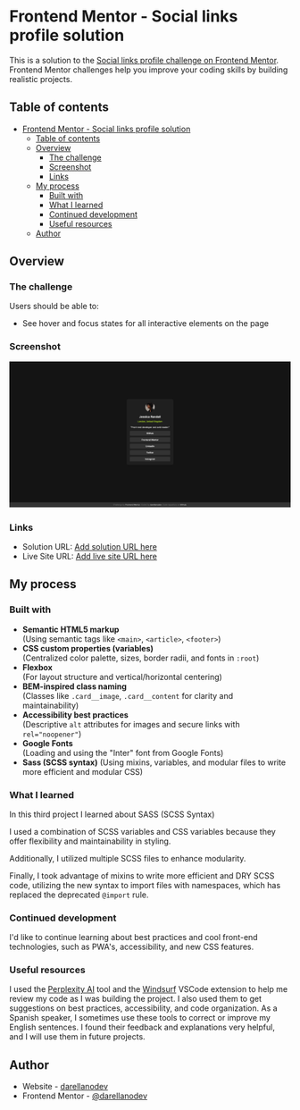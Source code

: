 # Frontend Mentor - Social links profile solution

This is a solution to the [Social links profile challenge on Frontend Mentor](https://www.frontendmentor.io/challenges/social-links-profile-UG32l9m6dQ). Frontend Mentor challenges help you improve your coding skills by building realistic projects.

## Table of contents

- [Frontend Mentor - Social links profile solution](#frontend-mentor---social-links-profile-solution)
  - [Table of contents](#table-of-contents)
  - [Overview](#overview)
    - [The challenge](#the-challenge)
    - [Screenshot](#screenshot)
    - [Links](#links)
  - [My process](#my-process)
    - [Built with](#built-with)
    - [What I learned](#what-i-learned)
    - [Continued development](#continued-development)
    - [Useful resources](#useful-resources)
  - [Author](#author)

## Overview

### The challenge

Users should be able to:

- See hover and focus states for all interactive elements on the page

### Screenshot

![Screenshot](./screenshot.png)

### Links

- Solution URL: [Add solution URL here](https://github.com/darellanodev/fm-projects/tree/main/03-social-links-profile)
- Live Site URL: [Add live site URL here](https://darellanodev.github.io/fm-projects/03-social-links-profile/)

## My process

### Built with

- **Semantic HTML5 markup**  
  (Using semantic tags like `<main>`, `<article>`, `<footer>`)
- **CSS custom properties (variables)**  
  (Centralized color palette, sizes, border radii, and fonts in `:root`)
- **Flexbox**  
  (For layout structure and vertical/horizontal centering)
- **BEM-inspired class naming**  
  (Classes like `.card__image`, `.card__content` for clarity and maintainability)
- **Accessibility best practices**  
  (Descriptive `alt` attributes for images and secure links with `rel="noopener"`)
- **Google Fonts**  
  (Loading and using the "Inter" font from Google Fonts)
- **Sass (SCSS syntax)**
  (Using mixins, variables, and modular files to write more efficient and modular CSS)

### What I learned

In this third project I learned about SASS (SCSS Syntax)

I used a combination of SCSS variables and CSS variables because they offer flexibility and maintainability in styling.

Additionally, I utilized multiple SCSS files to enhance modularity.

Finally, I took advantage of mixins to write more efficient and DRY SCSS code, utilizing the new syntax to import files with namespaces, which has replaced the deprecated `@import` rule.

### Continued development

I'd like to continue learning about best practices and cool front-end technologies, such as PWA's, accessibility, and new CSS features.

### Useful resources

I used the [Perplexity AI](https://www.perplexity.ai/) tool and the [Windsurf](https://marketplace.visualstudio.com/items?itemName=Waka.windsurf) VSCode extension to help me review my code as I was building the project. I also used them to get suggestions on best practices, accessibility, and code organization. As a Spanish speaker, I sometimes use these tools to correct or improve my English sentences. I found their feedback and explanations very helpful, and I will use them in future projects.

## Author

- Website - [darellanodev](https://darellanodev.github.io/)
- Frontend Mentor - [@darellanodev](https://www.frontendmentor.io/profile/darellanodev)
